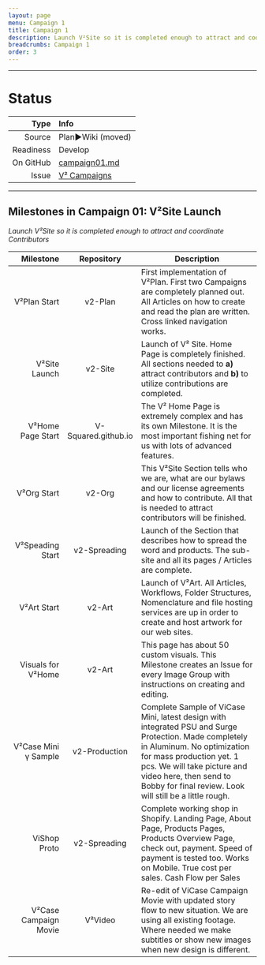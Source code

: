 ```yaml
---
layout: page
menu: Campaign 1
title: Campaign 1
description: Launch V²Site so it is completed enough to attract and coordinate Contributors
breadcrumbs: Campaign 1
order: 3
---
```



--------------------------

# Status

| Type  | Info |
|------:|:-----|
| Source | Plan►Wiki (moved) |
| Readiness | Develop |
| On GitHub | [campaign01.md](https://github.com/V-Squared/v2-Plan/blob/gh-pages/roadMap/campaign01.md) |
| Issue | [V² Campaigns](https://github.com/V-Squared/v2-Plan/issues/9)  | 

--------------------------


## Milestones in Campaign 01: V²Site Launch
*Launch V²Site so it is completed enough to attract and coordinate Contributors*

|             Milestone |      Repository     | Description                                                                                                                                                                                   |
|----------------------:|:-------------------:|-----------------------------------------------------------------------------------------------------------------------------------------------------------------------------------------------|
|          V²Plan Start |       v2-Plan       | First implementation of V²Plan. First two Campaigns are completely planned out. All Articles on how to create and read the plan are written. Cross linked navigation works.                   |
|         V²Site Launch |       v2-Site       | Launch of V² Site. Home Page is completely finished. All sections needed to **a)** attract contributors and **b)** to utilize contributions are completed.                                    |
|     V²Home Page Start | V-Squared.github.io | The V² Home Page is extremely complex and has its own Milestone. It is the most important fishing net for us with lots of advanced features.                                                  |
|           V²Org Start |        v2-Org       | This V²Site Section tells who we are, what are our bylaws and our license agreements and how to contribute. All that is needed to attract contributors will be finished.                      |
|      V²Speading Start |     v2-Spreading    | Launch of the Section that describes how to spread the word and products. The sub-site and all its pages / Articles are complete.                                                             |
|           V²Art Start |        v2-Art       | Launch of V²Art. All Articles, Workflows, Folder Structures, Nomenclature and file hosting services are up in order to create and host artwork for our web sites.                             |
|    Visuals for V²Home |        v2-Art       | This page has about 50 custom visuals. This Milestone creates an Issue for every Image Group with instructions on creating and editing.                                                       |
|  V²Case Mini γ Sample |    v2-Production    | Complete Sample of ViCase Mini, latest design with integrated PSU and Surge Protection. Made completely in Aluminum. No optimization for mass production yet. 1 pcs. We will take picture and video here, then send to Bobby for final review. Look will still be a little rough.                                                 |
|         ViShop Proto |     v2-Spreading    | Complete working shop in Shopify. Landing Page, About Page, Products Pages, Products Overview Page, check out, payment. Speed of payment is tested too. Works on Mobile. True cost per sales. Cash Flow per Sales                      |
| V²Case Campaign Movie |       V²Video       | Re-edit of ViCase Campaign Movie with updated story flow to new situation. We are using all existing footage. Where needed we make subtitles or show new images when new design is different. |

